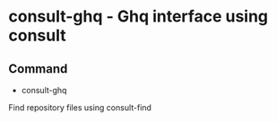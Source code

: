 # consult-ghq - Ghq interface using consult

## Command

- consult-ghq

Find repository files using consult-find
